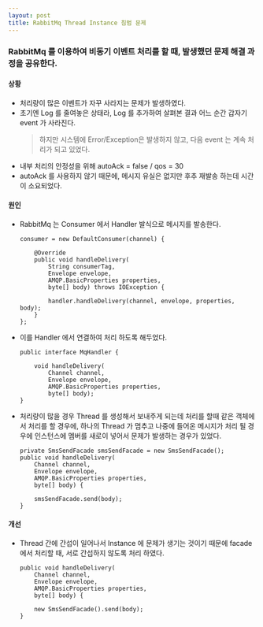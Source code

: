 ```yaml
---
layout: post
title: RabbitMq Thread Instance 침범 문제
---
```


### RabbitMq 를 이용하여 비동기 이벤트 처리를 할 때, 발생했던 문제 해결 과정을 공유한다.  

#### 상황
  * 처리량이 많은 이벤트가 자꾸 사라지는 문제가 발생하였다.
  * 초기엔 Log 를 줄여놓은 상태라, Log 를 추가하여 살펴본 결과 어느 순간 갑자기 event 가 사라진다. 
    > 하지만 시스템에 Error/Exception은 발생하지 않고, 다음 event 는 계속 처리가 되고 있었다.
  * 내부 처리의 안정성을 위해 autoAck = false / qos = 30    
  * autoAck 를 사용하지 않기 때문에, 메시지 유실은 없지만 후추 재발송 하는데 시간이 소요되었다.  
    
#### 원인
  * RabbitMq 는 Consumer 에서 Handler 발식으로 메시지를 발송한다.
  
     <pre><code>consumer = new DefaultConsumer(channel) {

        @Override
        public void handleDelivery(
            String consumerTag, 
            Envelope envelope, 
            AMQP.BasicProperties properties, 
            byte[] body) throws IOException {
      
            handler.handleDelivery(channel, envelope, properties, body);
        }
    };</code></pre>

  * 이를 Handler 에서 연결하여 처리 하도록 해두었다.

     <pre><code>public interface MqHandler {
        
        void handleDelivery(
            Channel channel, 
            Envelope envelope, 
            AMQP.BasicProperties properties, 
            byte[] body);
    }</code></pre>     

  * 처리량이 많을 경우 Thread 를 생성해서 보내주게 되는데 처리를 할때 같은 객체에서 처리를 할 경우에, 하나의 Thread 가 멈추고 나중에 들어온 메시지가 처리 될 경우에 인스턴스에 멤버를 새로이 넣어서 문제가 발생하는 경우가 있었다.

     <pre><code>private SmsSendFacade smsSendFacade = new SmsSendFacade();
    public void handleDelivery(
        Channel channel, 
        Envelope envelope, 
        AMQP.BasicProperties properties, 
        byte[] body) {
     
        smsSendFacade.send(body);
    }</code></pre>        
  
#### 개선 
* Thread 간에 간섭이 일어나서 Instance 에 문제가 생기는 것이기 때문에 facade 에서 처리할 때, 서로 간섭하지 않도록 처리 하였다.

     <pre><code>public void handleDelivery(
      Channel channel, 
      Envelope envelope, 
      AMQP.BasicProperties properties, 
      byte[] body) {
     
      new SmsSendFacade().send(body);
  }</code></pre>        